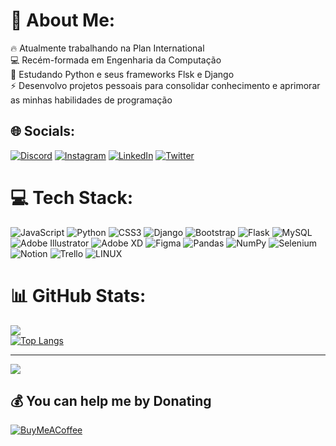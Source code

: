 # 💫 About Me:
🔥 Atualmente trabalhando na Plan International<br>💻 Recém-formada em Engenharia da Computação<br>🐍 Estudando Python e seus frameworks Flsk e Django<br>⚡ Desenvolvo projetos pessoais para consolidar conhecimento e aprimorar as minhas habilidades de programação


## 🌐 Socials:
[![Discord](https://img.shields.io/badge/Discord-%237289DA.svg?logo=discord&logoColor=white)](https://discord.gg/jul1anaportela#2533) [![Instagram](https://img.shields.io/badge/Instagram-%23E4405F.svg?logo=Instagram&logoColor=white)](https://instagram.com/jul1anaportela) [![LinkedIn](https://img.shields.io/badge/LinkedIn-%230077B5.svg?logo=linkedin&logoColor=white)](https://linkedin.com/in/https://www.linkedin.com/in/jul1anaportela/) [![Twitter](https://img.shields.io/badge/Twitter-%231DA1F2.svg?logo=Twitter&logoColor=white)](https://twitter.com/jul1anaportela) 

# 💻 Tech Stack:
![JavaScript](https://img.shields.io/badge/javascript-%23323330.svg?style=for-the-badge&logo=javascript&logoColor=%23F7DF1E) ![Python](https://img.shields.io/badge/python-3670A0?style=for-the-badge&logo=python&logoColor=ffdd54) ![CSS3](https://img.shields.io/badge/css3-%231572B6.svg?style=for-the-badge&logo=css3&logoColor=white) ![Django](https://img.shields.io/badge/django-%23092E20.svg?style=for-the-badge&logo=django&logoColor=white) ![Bootstrap](https://img.shields.io/badge/bootstrap-%23563D7C.svg?style=for-the-badge&logo=bootstrap&logoColor=white) ![Flask](https://img.shields.io/badge/flask-%23000.svg?style=for-the-badge&logo=flask&logoColor=white) ![MySQL](https://img.shields.io/badge/mysql-%2300f.svg?style=for-the-badge&logo=mysql&logoColor=white) ![Adobe Illustrator](https://img.shields.io/badge/adobeillustrator-%23FF9A00.svg?style=for-the-badge&logo=adobeillustrator&logoColor=white) ![Adobe XD](https://img.shields.io/badge/Adobe%20XD-470137?style=for-the-badge&logo=Adobe%20XD&logoColor=#FF61F6) 	![Figma](https://img.shields.io/badge/figma-%23F24E1E.svg?style=for-the-badge&logo=figma&logoColor=white) ![Pandas](https://img.shields.io/badge/pandas-%23150458.svg?style=for-the-badge&logo=pandas&logoColor=white) ![NumPy](https://img.shields.io/badge/numpy-%23013243.svg?style=for-the-badge&logo=numpy&logoColor=white) ![Selenium](https://img.shields.io/badge/Selenium-43B02A?style=for-the-badge&logo=Selenium&logoColor=white) ![Notion](https://img.shields.io/badge/Notion-%23000000.svg?style=for-the-badge&logo=notion&logoColor=white) ![Trello](https://img.shields.io/badge/Trello-%23026AA7.svg?style=for-the-badge&logo=Trello&logoColor=white) ![LINUX](https://img.shields.io/badge/Linux-FCC624?style=for-the-badge&logo=linux&logoColor=black)

# 📊 GitHub Stats:

![](https://github-readme-streak-stats.herokuapp.com/?user=jul1anaportela&theme=dark&hide_border=false)<br/>
[![Top Langs](https://github-readme-stats.vercel.app/api/top-langs/?username=jul1anaportela&theme=dark&hide_border=false)](https://github.com/anuraghazra/github-readme-stats)<br/>


---
[![](https://visitcount.itsvg.in/api?id=jul1anaportela&icon=0&color=0)](https://visitcount.itsvg.in)

  ## 💰 You can help me by Donating
  [![BuyMeACoffee](https://img.shields.io/badge/Buy%20Me%20a%20Coffee-ffdd00?style=for-the-badge&logo=buy-me-a-coffee&logoColor=black)](https://buymeacoffee.com/https://www.buymeacoffee.com/jul1anaportela) 

  
<!-- Proudly created with GPRM ( https://gprm.itsvg.in ) -->
